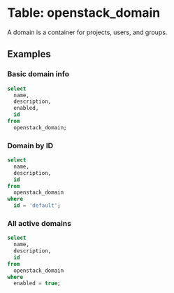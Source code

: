 # Table: openstack_domain

A domain is a container for projects, users, and groups. 

## Examples

### Basic domain info

```sql
select
  name,
  description,
  enabled,
  id
from
  openstack_domain;
```

### Domain by ID

```sql
select
  name,
  description,
  id
from
  openstack_domain
where
  id = 'default';
```

### All active domains

```sql
select
  name,
  description,
  id
from
  openstack_domain
where
  enabled = true;
```